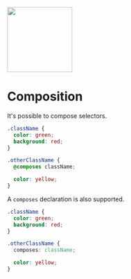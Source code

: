 <img src="https://raw.githubusercontent.com/css-modules/logos/master/css-modules-logo.png" width="150" height="150" />

# Composition

It's possible to compose selectors.

``` css
.className {
  color: green;
  background: red;
}

.otherClassName {
  @composes className;

  color: yellow;
}
```

A `composes` declaration is also supported.

``` css
.className {
  color: green;
  background: red;
}

.otherClassName {
  composes: className;

  color: yellow;
}
```
